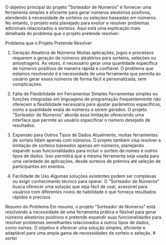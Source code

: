 O objetivo principal do projeto "Sorteador de Números" é fornecer uma ferramenta simples e eficiente para gerar números aleatórios positivos, atendendo à necessidade de sorteios ou seleções baseadas em números. No entanto, o projeto está planejado para evoluir e resolver problemas adicionais relacionados a sorteios. Aqui está uma explicação mais detalhada do problema que o projeto pretende resolver:

Problema que o Projeto Pretende Resolver
1. Geração Aleatória de Números
Muitas aplicações, jogos e processos requerem a geração de números aleatórios para sorteios, seleções ou amostragens. Às vezes, é necessário gerar uma quantidade específica de números positivos de maneira rápida e confiável. O problema que estamos resolvendo é a necessidade de uma ferramenta que permita ao usuário gerar esses números de forma fácil e personalizada, sem complicações.

2. Falta de Flexibilidade em Ferramentas Simples
Ferramentas simples ou funções integradas em linguagens de programação frequentemente não oferecem a flexibilidade necessária para ajustar parâmetros específicos, como a quantidade exata de números a serem gerados. O projeto "Sorteador de Números" aborda essa limitação oferecendo uma interface que permite ao usuário especificar o número desejado de resultados.

3. Expansão para Outros Tipos de Dados
Atualmente, muitas ferramentas de sorteio lidam apenas com números. O projeto também visa resolver a limitação de sorteios baseados apenas em números, planejando expandir suas funcionalidades para incluir o sorteio de nomes e outros tipos de dados. Isso permitirá que a mesma ferramenta seja usada para uma variedade de aplicações, desde sorteios de prêmios até seleção de participantes em eventos.

4. Facilidade de Uso
Algumas soluções existentes podem ser complexas ou exigir conhecimento técnico para operar. O "Sorteador de Números" busca oferecer uma solução que seja fácil de usar, acessível para usuários com diferentes níveis de habilidade e que forneça resultados rápidos e precisos.

Resumo do Problema
Em resumo, o projeto "Sorteador de Números" está resolvendo a necessidade de uma ferramenta prática e flexível para gerar números aleatórios positivos e pretende expandir suas funcionalidades para resolver problemas semelhantes relacionados a outros tipos de dados, como nomes. O objetivo é oferecer uma solução simples, eficiente e adaptável para uma ampla gama de necessidades de sorteio e seleção.
#   s o r t e i  
 
